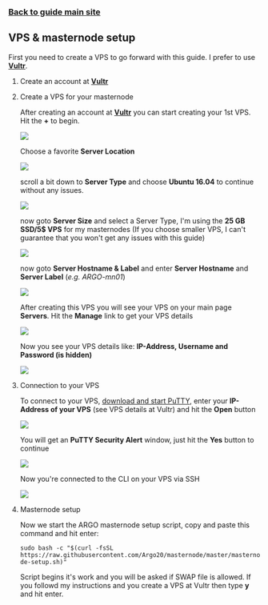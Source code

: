### **[Back to guide main site](readme.md)**

## VPS & masternode setup
First you need to create a VPS to go forward with this guide. I prefer to use [**Vultr**](https://www.vultr.com/?ref=7397596).

1. Create an account at [**Vultr**](https://www.vultr.com/?ref=7397596)

2. Create a VPS for your masternode
    
    After creating an account at [**Vultr**](https://www.vultr.com/?ref=7397596) you can start creating your 1st VPS. Hit the **+** to begin.
    
    <img src="https://node-support.network/coins/argo/mn-guide/vps/1.png">
    
    Choose a favorite **Server Location**
    
    <img src="https://node-support.network/coins/argo/mn-guide/vps/2.png">
    
    scroll a bit down to **Server Type** and choose **Ubuntu 16.04** to continue without any issues.
    
    <img src="https://node-support.network/coins/argo/mn-guide/vps/3.png">
    
    now goto **Server Size** and select a Server Type, I'm using the **25 GB SSD/5$ VPS** for my masternodes (If you choose smaller VPS, I can't guarantee that you won't get any issues with this guide)
    
    <img src="https://node-support.network/coins/argo/mn-guide/vps/4.png">
    
    now goto **Server Hostname & Label** and enter **Server Hostname** and **Server Label** (_e.g. ARGO-mn01_)
    
    <img src="https://node-support.network/coins/argo/mn-guide/vps/5.png">
    
    After creating this VPS you will see your VPS on your main page **Servers**. Hit the **Manage** link to get your VPS details
    
    <img src="https://node-support.network/coins/argo/mn-guide/vps/6.png">
    
    Now you see your VPS details like: **IP-Address, Username and Password (is hidden)**
    
    <img src="https://node-support.network/coins/argo/mn-guide/vps/7.png">
    
3. Connection to your VPS

    To connect to your VPS, [download and start PuTTY](https://www.chiark.greenend.org.uk/~sgtatham/putty/latest.html), enter your **IP-Address of your VPS** (see VPS details at Vultr) and hit the **Open** button
    
    <img src="https://node-support.network/coins/argo/mn-guide/vps/8.png">
    
    You will get an **PuTTY Security Alert** window, just hit the **Yes** button to continue
    
    <img src="https://node-support.network/coins/argo/mn-guide/vps/9.png">
    
    Now you're connected to the CLI on your VPS via SSH
    
    <img src="https://node-support.network/coins/argo/mn-guide/vps/10.png">
    
4. Masternode setup

    Now we start the ARGO masternode setup script, copy and paste this command and hit enter:
    
    `sudo bash -c "$(curl -fsSL https://raw.githubusercontent.com/Argo20/masternode/master/masternode-setup.sh)"`
    
    Script begins it's work and you will be asked if SWAP file is allowed. If you followd my instructions and you create a VPS at Vultr then type **y** and hit enter.
